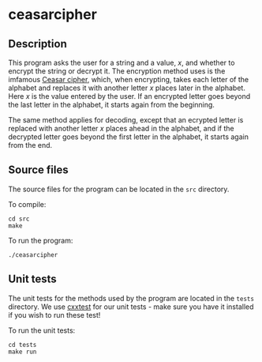 # ceasarcipher

## Description

This program asks the user for a string and a value, *x*, and whether to
encrypt the string or decrypt it. The encryption method uses is the
imfamous [Ceasar cipher](http://en.wikipedia.org/wiki/Caesar_cipher), which, when encrypting, takes each letter of
the alphabet and replaces it with another letter *x* places later in
the alphabet. Here *x* is the value entered by the user. If an
encrypted letter goes beyond the last letter in the alphabet, it
starts again from the beginning.

The same method applies for decoding, except that an ecrypted letter
is replaced with another letter *x* places ahead in the alphabet, and
if the decrypted letter goes beyond the first letter in the alphabet,
it starts again from the end.

## Source files

The source files for the program can be located in the `src` directory.

To compile:

    cd src
    make

To run the program:

    ./ceasarcipher

## Unit tests

The unit tests for the methods used by the program are located in the `tests` directory. We use [cxxtest](http://cxxtest.com/) for our unit tests - make sure you have it installed if you wish to run these test!

To run the unit tests:

    cd tests
    make run
